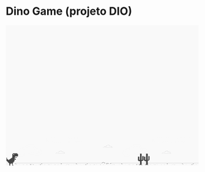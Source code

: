 # Dino Game (projeto DIO)

![game screenshot](https://github.com/davi-santos5/dio-dino-game/blob/master/images/example.png)
